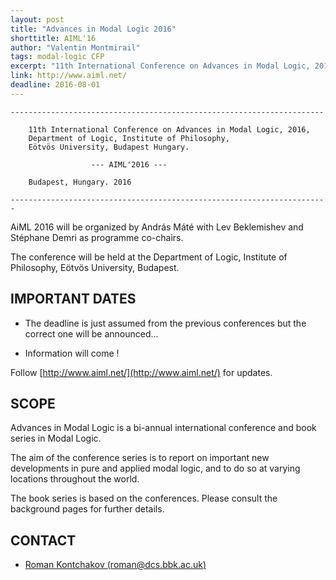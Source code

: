 ```yaml
---
layout: post
title: "Advances in Modal Logic 2016"
shorttitle: AIML'16 
author: "Valentin Montmirail"
tags: modal-logic CFP
excerpt: "11th International Conference on Advances in Modal Logic, 2016, Budapest, Hungary."
link: http://www.aiml.net/
deadline: 2016-08-01
---
```

    ----------------------------------------------------------------------

        11th International Conference on Advances in Modal Logic, 2016, 
        Department of Logic, Institute of Philosophy, 
        Eötvös University, Budapest Hungary.
      
                      --- AIML'2016 ---

        Budapest, Hungary. 2016

    -----------------------------------------------------------------------

AiML 2016 will be organized by András Máté with Lev Beklemishev and Stéphane Demri as programme co-chairs. 

The conference will be held at the Department of Logic, Institute of Philosophy, Eötvös University, Budapest.

## IMPORTANT DATES

* The deadline is just assumed from the previous conferences but the correct one will be announced...

* Information will come ! 

Follow [http://www.aiml.net/](http://www.aiml.net/) for updates.

## SCOPE

Advances in Modal Logic is a bi-annual international conference and book series in Modal Logic. 

The aim of the conference series is to report on important new developments in pure and applied modal logic, and to do so at varying locations throughout the world. 

The book series is based on the conferences. Please consult the background pages for further details.

## CONTACT

  * [Roman Kontchakov (roman@dcs.bbk.ac.uk)](mailto:roman@dcs.bbk.ac.uk)

